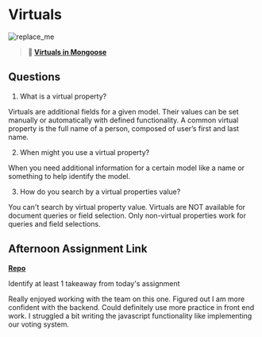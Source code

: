 # Virtuals

![replace_me](https://codeworks.blob.core.windows.net/public/assets/img/illustrations/placeholder.svg)

> **📖 [Virtuals in Mongoose](https://codeworksacademy.com/fs-student-guide/resources/wk5/04-Virtuals)**

## Questions

1. What is a virtual property?

Virtuals are additional fields for a given model. Their values can be set manually or automatically with defined functionality. A common virtual property is the full name of a person, composed of user’s first and last name.

2. When might you use a virtual property? 

When you need additional information for a certain model like a name or something to help identify the model.

3. How do you search by a virtual properties value?

You can't search by virtual property value. Virtuals are NOT available for document queries or field selection. Only non-virtual properties work for queries and field selections.

## Afternoon Assignment Link

**[Repo](https://github.com/patrick-misner/blumstir)**

Identify at least 1 takeaway from today's assignment

Really enjoyed working with the team on this one. Figured out I am more confident with the backend. Could definitely use more practice in front end work. I struggled a bit writing the javascript functionality like implementing our voting system.
